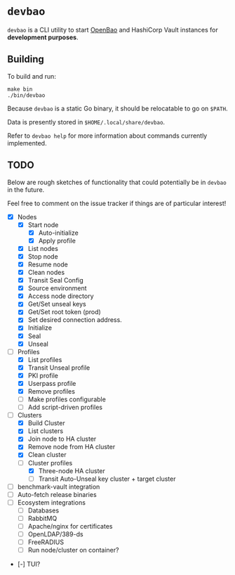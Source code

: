 # `devbao`

`devbao` is a CLI utility to start [OpenBao](https://github.com/openbao/openbao)
and HashiCorp Vault instances for **development purposes**.

## Building

To build and run:

```$
make bin
./bin/devbao
```

Because `devbao` is a static Go binary, it should be relocatable to go on `$PATH`.

Data is presently stored in `$HOME/.local/share/devbao`.

Refer to `devbao help` for more information about commands currently
implemented.

## TODO

Below are rough sketches of functionality that could potentially be in
`devbao` in the future.

Feel free to comment on the issue tracker if things are of particular
interest!

 - [x] Nodes
   - [x] Start node
     - [x] Auto-initialize
     - [x] Apply profile
   - [x] List nodes
   - [x] Stop node
   - [x] Resume node
   - [x] Clean nodes
   - [x] Transit Seal Config
   - [x] Source environment
   - [x] Access node directory
   - [x] Get/Set unseal keys
   - [x] Get/Set root token (prod)
   - [x] Set desired connection address.
   - [x] Initialize
   - [x] Seal
   - [X] Unseal
 - [ ] Profiles
   - [x] List profiles
   - [x] Transit Unseal profile
   - [x] PKI profile
   - [x] Userpass profile
   - [x] Remove profiles
   - [ ] Make profiles configurable
   - [ ] Add script-driven profiles
 - [ ] Clusters
   - [x] Build Cluster
   - [x] List clusters
   - [x] Join node to HA cluster
   - [x] Remove node from HA cluster
   - [x] Clean cluster
   - [ ] Cluster profiles
     - [x] Three-node HA cluster
     - [ ] Transit Auto-Unseal key cluster + target cluster
 - [ ] benchmark-vault integration
 - [ ] Auto-fetch release binaries
 - [ ] Ecosystem integrations
   - [ ] Databases
   - [ ] RabbitMQ
   - [ ] Apache/nginx for certificates
   - [ ] OpenLDAP/389-ds
   - [ ] FreeRADIUS
   - [ ] Run node/cluster on container?
 - [-] TUI?
